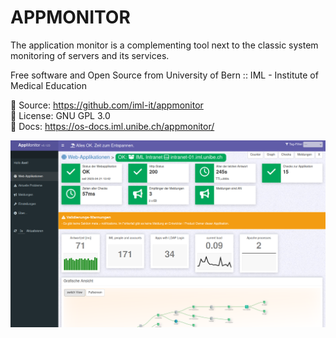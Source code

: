 
# APPMONITOR #

The application monitor is a complementing tool next to the classic system monitoring
of servers and its services.

Free software and Open Source from University of Bern :: IML - Institute of Medical Education

📄 Source: <https://github.com/iml-it/appmonitor> \
📜 License: GNU GPL 3.0 \
📗 Docs: <https://os-docs.iml.unibe.ch/appmonitor/>

![Client](docs/images/server_web_app_details.png "Client view in monitor web gui")
